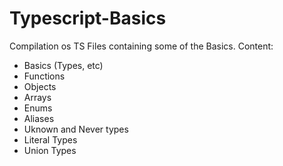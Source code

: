 # Typescript-Basics
Compilation os TS Files containing some of the Basics.
Content: 
* Basics (Types, etc)
* Functions
* Objects
* Arrays
* Enums
* Aliases
* Uknown and Never types
* Literal Types
* Union Types
